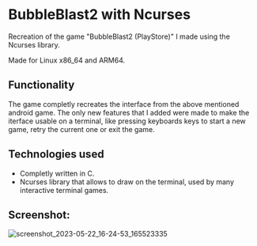 # BubbleBlast2 with Ncurses
Recreation of the game "BubbleBlast2 (PlayStore)" I made using the Ncurses library. 

Made for Linux x86_64 and ARM64.

## Functionality
The game completly recreates the interface from the above mentioned android game. The only new features that I added were made to make the iterface usable on a terminal, like pressing keyboards keys to start a new game, retry the current one or exit the game.

## Technologies used
- Completly written in C.
- Ncurses library that allows to draw on the terminal, used by many interactive terminal games.

## Screenshot:
![screenshot_2023-05-22_16-24-53_165523335](https://github.com/Jackrin/Ncurses-BubbleBlast2/assets/15637352/499ac83a-8787-47f6-97e0-caa7b96a0071)
